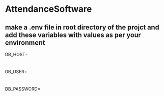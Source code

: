 
# AttendanceSoftware

## make a .env file in root directory of the projct and add these variables with values as per your environment

DB_HOST=
#
DB_USER=
#
DB_PASSWORD=
